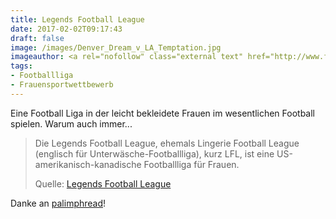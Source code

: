 ```yaml
---
title: Legends Football League
date: 2017-02-02T09:17:43
draft: false
image: /images/Denver_Dream_v_LA_Temptation.jpg
imageauthor: <a rel="nofollow" class="external text" href="http://www.flickr.com/people/41134799@N02">Coleen Whitfield</a> from Westminster, CO, USA
tags:
- Footballliga
- Frauensportwettbewerb
---
```


Eine Football Liga in der leicht bekleidete Frauen im wesentlichen Football
spielen. Warum auch immer...

> Die Legends Football League, ehemals Lingerie Football League (englisch für
> Unterwäsche-Footballliga), kurz LFL, ist eine US-amerikanisch-kanadische
> Footballliga für Frauen.
>
> Quelle: [Legends Football League](https://de.wikipedia.org/wiki/Legends_Football_League)

Danke an [palimphread](https://twitter.com/palimphread)!

